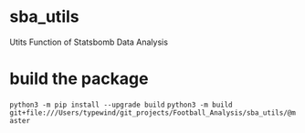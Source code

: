 # sba_utils

Utits Function of Statsbomb Data Analysis

# build the package 

`python3 -m pip install --upgrade build`
`python3 -m build`
`git+file:///Users/typewind/git_projects/Football_Analysis/sba_utils/@master`